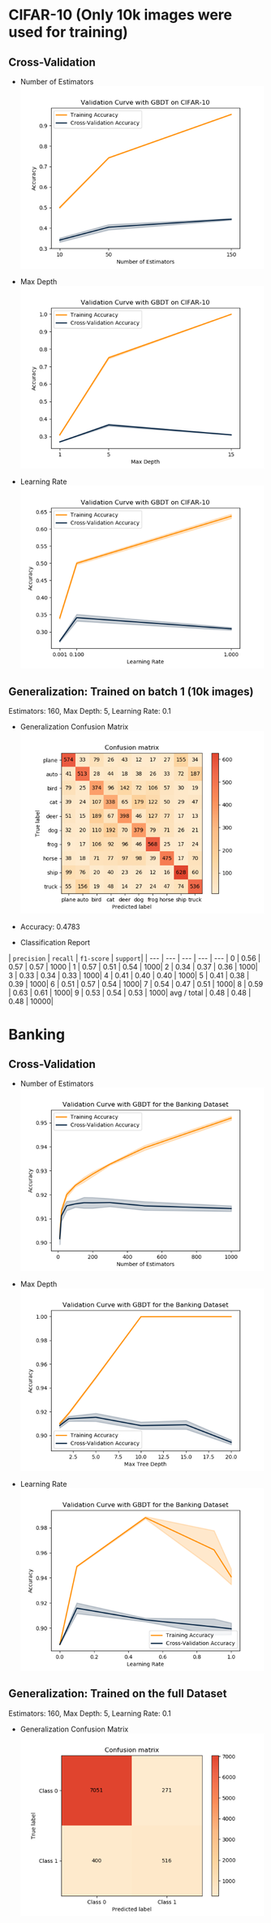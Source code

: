 # CIFAR-10 (Only 10k images were used for training)


## Cross-Validation 
* Number of Estimators
![alt text](https://github.com/adijo/fundamentals-of-ml-project-fall-2018/blob/master/gbdt/figures/cifar_n_estimators_cv.png)

* Max Depth
![alt text](https://github.com/adijo/fundamentals-of-ml-project-fall-2018/blob/master/gbdt/figures/cifar_max_depth_cv.png)

* Learning Rate
![alt text](https://github.com/adijo/fundamentals-of-ml-project-fall-2018/blob/master/gbdt/figures/cifar_learning_rate_cv.png)

## Generalization: Trained on batch 1 (10k images)
Estimators: 160, Max Depth: 5, Learning Rate: 0.1
* Generalization Confusion Matrix
![alt text](https://github.com/adijo/fundamentals-of-ml-project-fall-2018/blob/master/gbdt/figures/cifar_generalization_confusion_matrix.png)

* Accuracy: 0.4783
* Classification Report

| `precision` |     `recall`  | `f1-score`  |  `support`|
| --- | --- | --- | --- | --- |
0  |     0.56  |    0.57 |      0.57 |      1000 |
1   |    0.57  |    0.51  |    0.54 |     1000|
2   |    0.34  |    0.37   |   0.36 |     1000|
3  |     0.33  |    0.34  |    0.33 |     1000|
4  |     0.41  |    0.40  |    0.40 |     1000|
5  |     0.41 |     0.38  |    0.39  |    1000|
6  |     0.51  |    0.57  |    0.54  |    1000|
7   |    0.54  |    0.47   |   0.51  |    1000|
8  |     0.59  |    0.63  |    0.61  |    1000|
9   |    0.53  |    0.54 |     0.53 |     1000|
avg / total     |  0.48   |   0.48   |   0.48   |  10000|

# Banking

## Cross-Validation 
* Number of Estimators
![alt text](https://github.com/adijo/fundamentals-of-ml-project-fall-2018/blob/master/gbdt/figures/banking_n_estimators_cv.png)

* Max Depth
![alt text](https://github.com/adijo/fundamentals-of-ml-project-fall-2018/blob/master/gbdt/figures/banking_max_depth_cv.png)

* Learning Rate
![alt text](https://github.com/adijo/fundamentals-of-ml-project-fall-2018/blob/master/gbdt/figures/banking_learning_rate_cv.png)

## Generalization: Trained on the full Dataset
Estimators: 160, Max Depth: 5, Learning Rate: 0.1


* Generalization Confusion Matrix
![alt text](https://github.com/adijo/fundamentals-of-ml-project-fall-2018/blob/master/gbdt/figures/banking_generalization_confusion_matrix.png)


